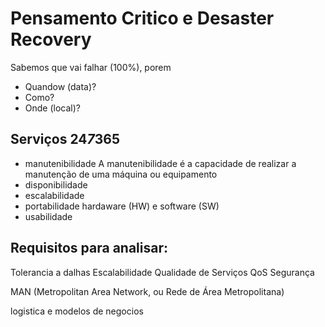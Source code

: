 # Pensamento Critico e Desaster Recovery

Sabemos que vai falhar (100%), porem
- Quandow (data)?
- Como?
- Onde (local)?

  
## Serviços 24*7*365


- manutenibilidade
  A manutenibilidade é a capacidade de realizar a manutenção de uma máquina ou equipamento
- disponibilidade
- escalabilidade
- portabilidade
hardaware (HW) e software (SW)
- usabilidade

## Requisitos para analisar:
Tolerancia a dalhas
Escalabilidade
Qualidade de Serviços QoS
Segurança

MAN (Metropolitan Area Network, ou Rede de Área Metropolitana)

logistica e modelos de negocios

